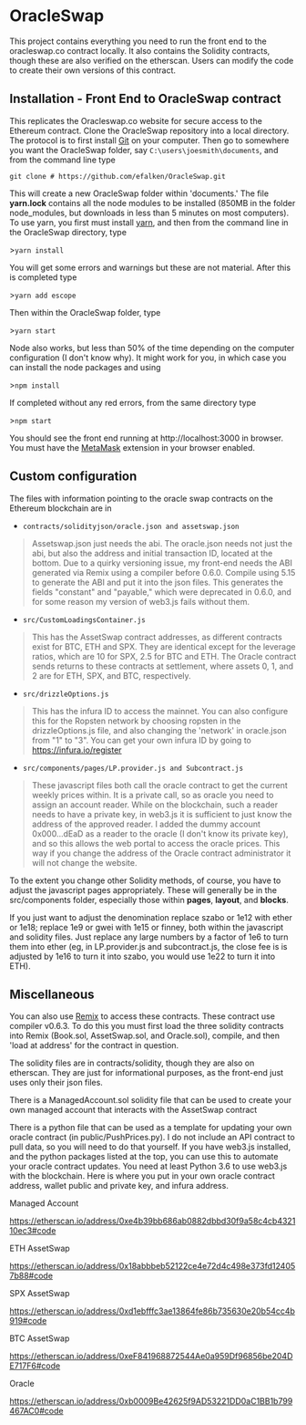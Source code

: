 OracleSwap
==========

This project contains everything you need to run the front end to the
oracleswap.co contract locally. It also contains the Solidity contracts, though
these are also verified on the etherscan. Users can modify the code to create
their own versions of this contract.

Installation - Front End to OracleSwap contract
-----------------------------------------------

This replicates the Oracleswap.co website for secure access to the Ethereum
contract. Clone the OracleSwap repository into a local directory. The protocol
is to first install [Git](https://git-scm.com/downloads) on your computer. Then
go to somewhere you want the OracleSwap folder, say
`C:\users\joesmith\documents`, and from the command line type

`git clone # https://github.com/efalken/OracleSwap.git`

This will create a new OracleSwap folder within 'documents.' The file
**yarn.lock** contains all the node modules to be installed (850MB in the folder
node_modules, but downloads in less than 5 minutes on most computers). To use
yarn, you first must install [yarn](https://www.npmjs.com/package/yarn), and
then from the command line in the OracleSwap directory, type

\>`yarn install`

You will get some errors and warnings but these are not material. After this is
completed type

\>`yarn add escope`

Then within the OracleSwap folder, type

\>`yarn start`

Node also works, but less than 50% of the time depending on the computer
configuration (I don't know why). It might work for you, in which case you can
install the node packages and using

\>`npm install`

If completed without any red errors, from the same directory type

\>`npm start`

You should see the front end running at http://localhost:3000 in browser. You
must have the [MetaMask](https://metamask.io/) extension in your browser
enabled.

Custom configuration
--------------------

The files with information pointing to the oracle swap contracts on the Ethereum
blockchain are in

-   `contracts/solidityjson/oracle.json and assetswap.json`

>   Assetswap.json just needs the abi. The oracle.json needs not just the abi,
>   but also the address and initial transaction ID, located at the bottom. Due
>   to a quirky versioning issue, my front-end needs the ABI generated via Remix
>   using a compiler before 0.6.0. Compile using 5.15 to generate the ABI and
>   put it into the json files. This generates the fields "constant" and
>   "payable," which were deprecated in 0.6.0, and for some reason my version of
>   web3.js fails without them.

-   `src/CustomLoadingsContainer.js`

>   This has the AssetSwap contract addresses, as different contracts exist for
>   BTC, ETH and SPX. They are identical except for the leverage ratios, which
>   are 10 for SPX, 2.5 for BTC and ETH. The Oracle contract sends returns to
>   these contracts at settlement, where assets 0, 1, and 2 are for ETH, SPX,
>   and BTC, respectively.

-   `src/drizzleOptions.js`

>   This has the infura ID to access the mainnet. You can also configure this
>   for the Ropsten network by choosing ropsten in the drizzleOptions.js file,
>   and also changing the 'network' in oracle.json from "1" to "3". You can get
>   your own infura ID by going to <https://infura.io/register>

-   `src/components/pages/LP.provider.js and Subcontract.js`

>   These javascript files both call the oracle contract to get the current
>   weekly prices within. It is a private call, so as oracle you need to assign
>   an account reader. While on the blockchain, such a reader needs to have a
>   private key, in web3.js it is sufficient to just know the address of the
>   approved reader. I added the dummy account 0x000...dEaD as a reader to the
>   oracle (I don't know its private key), and so this allows the web portal to
>   access the oracle prices. This way if you change the address of the Oracle
>   contract administrator it will not change the website.

To the extent you change other Solidity methods, of course, you have to adjust
the javascript pages appropriately. These will generally be in the
src/components folder, especially those within **pages**, **layout**, and
**blocks**.

If you just want to adjust the denomination replace szabo or 1e12 with ether or
1e18; replace 1e9 or gwei with 1e15 or finney, both within the javascript and
solidity files. Just replace any large numbers by a factor of 1e6 to turn them
into ether (eg, in LP.provider.js and subcontract.js, the close fee is is
adjusted by 1e16 to turn it into szabo, you would use 1e22 to turn it into ETH).

Miscellaneous
-------------

You can also use [Remix](https://remix.ethereum.org) to access these contracts.
These contract use compiler v0.6.3. To do this you must first load the three
solidity contracts into Remix (Book.sol, AssetSwap.sol, and Oracle.sol),
compile, and then 'load at address' for the contract in question.

The solidity files are in contracts/solidity, though they are also on etherscan.
They are just for informational purposes, as the front-end just uses only their
json files.

There is a ManagedAccount.sol solidity file that can be used to create your own
managed account that interacts with the AssetSwap contract

There is a python file that can be used as a template for updating your own
oracle contract (in public/PushPrices.py). I do not include an API contract to
pull data, so you will need to do that yourself. If you have web3.js installed,
and the python packages listed at the top, you can use this to automate your
oracle contract updates. You need at least Python 3.6 to use web3.js with the
blockchain. Here is where you put in your own oracle contract address, wallet
public and private key, and infura address.

Managed Account

<https://etherscan.io/address/0xe4b39bb686ab0882dbbd30f9a58c4cb432110ec3#code>

ETH AssetSwap

<https://etherscan.io/address/0x18abbbeb52122ce4e72d4c498e373fd124057b88#code>

SPX AssetSwap

<https://etherscan.io/address/0xd1ebfffc3ae13864fe86b735630e20b54cc4b919#code>

BTC AssetSwap

<https://etherscan.io/address/0xeF841968872544Ae0a959Df96856be204DE717F6#code>

Oracle

<https://etherscan.io/address/0xb0009Be42625f9AD53221DD0aC1BB1b799467AC0#code>
